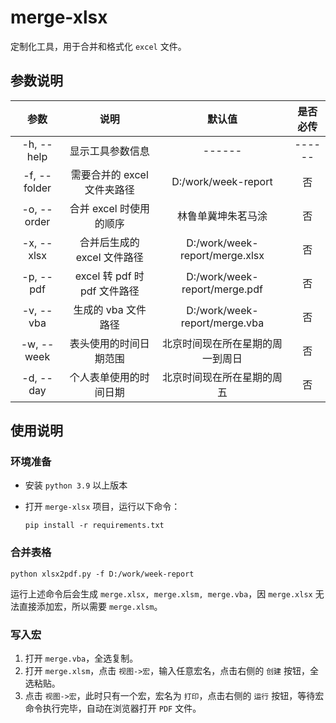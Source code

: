 # merge-xlsx

定制化工具，用于合并和格式化 `excel` 文件。

## 参数说明

|      参数      |           说明           |              默认值               |  是否必传  |
|:------------:|:----------------------:|:------------------------------:|:------:|
|  -h, --help  |        显示工具参数信息        |             ------             | ------ |
| -f, --folder |   需要合并的 excel 文件夹路径    |      D:/work/week-report       |   否    |
| -o, --order  |    合并 excel 时使用的顺序     |           林鲁单冀坤朱茗马涂            |   否    |
|  -x, --xlsx  |   合并后生成的 excel 文件路径    | D:/work/week-report/merge.xlsx |   否    |
|  -p, --pdf   | excel 转 pdf 时 pdf 文件路径 | D:/work/week-report/merge.pdf  |   否    |
|  -v, --vba   |      生成的 vba 文件路径      | D:/work/week-report/merge.vba  |   否    |
|  -w, --week  |      表头使用的时间日期范围       |        北京时间现在所在星期的周一到周日        |   否    |
|  -d, --day   |      个人表单使用的时间日期       |         北京时间现在所在星期的周五          |   否    |

## 使用说明

### 环境准备

* 安装 `python 3.9` 以上版本
* 打开 `merge-xlsx` 项目，运行以下命令：

  ```shell
  pip install -r requirements.txt
  ```

### 合并表格

```shell
python xlsx2pdf.py -f D:/work/week-report
```

运行上述命令后会生成 `merge.xlsx, merge.xlsm, merge.vba`，因 `merge.xlsx` 无法直接添加宏，所以需要 `merge.xlsm`。

### 写入宏

1. 打开 `merge.vba`，全选复制。
2. 打开 `merge.xlsm`，点击 `视图->宏`，输入任意宏名，点击右侧的 `创建` 按钮，全选粘贴。
3. 点击 `视图->宏`，此时只有一个宏，宏名为 `打印`，点击右侧的 `运行` 按钮，等待宏命令执行完毕，自动在浏览器打开 `PDF` 文件。